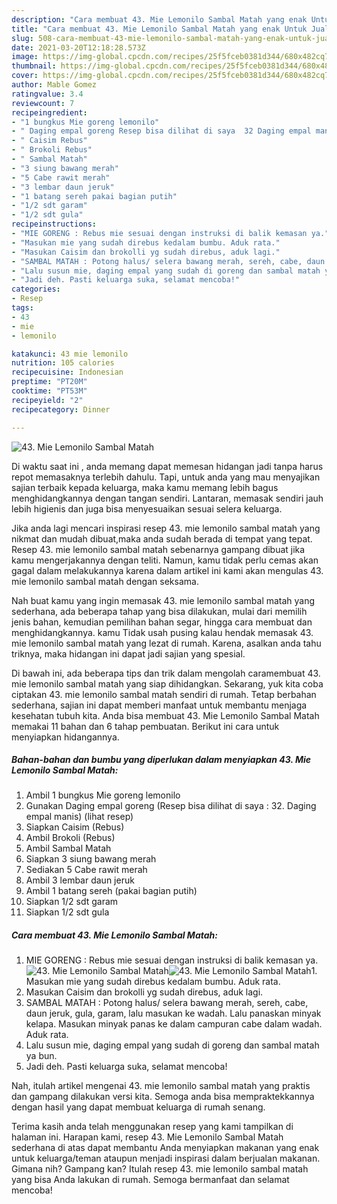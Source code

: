 ```yaml
---
description: "Cara membuat 43. Mie Lemonilo Sambal Matah yang enak Untuk Jualan"
title: "Cara membuat 43. Mie Lemonilo Sambal Matah yang enak Untuk Jualan"
slug: 508-cara-membuat-43-mie-lemonilo-sambal-matah-yang-enak-untuk-jualan
date: 2021-03-20T12:18:28.573Z
image: https://img-global.cpcdn.com/recipes/25f5fceb0381d344/680x482cq70/43-mie-lemonilo-sambal-matah-foto-resep-utama.jpg
thumbnail: https://img-global.cpcdn.com/recipes/25f5fceb0381d344/680x482cq70/43-mie-lemonilo-sambal-matah-foto-resep-utama.jpg
cover: https://img-global.cpcdn.com/recipes/25f5fceb0381d344/680x482cq70/43-mie-lemonilo-sambal-matah-foto-resep-utama.jpg
author: Mable Gomez
ratingvalue: 3.4
reviewcount: 7
recipeingredient:
- "1 bungkus Mie goreng lemonilo"
- " Daging empal goreng Resep bisa dilihat di saya  32 Daging empal manis           lihat resep"
- " Caisim Rebus"
- " Brokoli Rebus"
- " Sambal Matah"
- "3 siung bawang merah"
- "5 Cabe rawit merah"
- "3 lembar daun jeruk"
- "1 batang sereh pakai bagian putih"
- "1/2 sdt garam"
- "1/2 sdt gula"
recipeinstructions:
- "MIE GORENG : Rebus mie sesuai dengan instruksi di balik kemasan ya."
- "Masukan mie yang sudah direbus kedalam bumbu. Aduk rata."
- "Masukan Caisim dan brokolli yg sudah direbus, aduk lagi."
- "SAMBAL MATAH : Potong halus/ selera bawang merah, sereh, cabe, daun jeruk, gula, garam, lalu masukan ke wadah. Lalu panaskan minyak kelapa. Masukan minyak panas ke dalam campuran cabe dalam wadah. Aduk rata."
- "Lalu susun mie, daging empal yang sudah di goreng dan sambal matah ya bun."
- "Jadi deh. Pasti keluarga suka, selamat mencoba!"
categories:
- Resep
tags:
- 43
- mie
- lemonilo

katakunci: 43 mie lemonilo 
nutrition: 105 calories
recipecuisine: Indonesian
preptime: "PT20M"
cooktime: "PT53M"
recipeyield: "2"
recipecategory: Dinner

---
```



![43. Mie Lemonilo Sambal Matah](https://img-global.cpcdn.com/recipes/25f5fceb0381d344/680x482cq70/43-mie-lemonilo-sambal-matah-foto-resep-utama.jpg)

Di waktu  saat ini , anda memang dapat memesan hidangan jadi tanpa harus repot memasaknya terlebih dahulu. Tapi, untuk anda yang mau menyajikan sajian terbaik kepada keluarga, maka kamu memang lebih bagus menghidangkannya dengan tangan sendiri. Lantaran, memasak sendiri jauh lebih higienis dan juga bisa menyesuaikan sesuai selera keluarga.

Jika anda lagi mencari inspirasi resep 43. mie lemonilo sambal matah yang nikmat dan mudah dibuat,maka anda sudah berada di tempat yang tepat. Resep 43. mie lemonilo sambal matah  sebenarnya gampang dibuat jika kamu mengerjakannya dengan teliti. Namun, kamu tidak perlu cemas akan gagal dalam melakukannya 
karena dalam artikel ini kami akan mengulas 43. mie lemonilo sambal matah dengan seksama.  



Nah buat kamu yang ingin memasak 43. mie lemonilo sambal matah yang sederhana, ada beberapa tahap yang bisa dilakukan, mulai dari memilih jenis bahan, kemudian pemilihan bahan segar, hingga cara membuat dan menghidangkannya. kamu Tidak usah pusing kalau hendak memasak 43. mie lemonilo sambal matah yang lezat di rumah. Karena, asalkan anda  tahu triknya, maka hidangan ini dapat jadi sajian yang spesial.

Di bawah ini, ada beberapa tips dan trik dalam mengolah caramembuat 43. mie lemonilo sambal matah yang siap dihidangkan. Sekarang, yuk kita coba ciptakan 43. mie lemonilo sambal matah sendiri di rumah. Tetap berbahan sederhana, sajian ini dapat memberi manfaat untuk membantu menjaga kesehatan tubuh kita. Anda bisa membuat 43. Mie Lemonilo Sambal Matah memakai 11 bahan dan 6 tahap pembuatan. Berikut ini cara untuk menyiapkan hidangannya.

<!--inarticleads1-->

##### Bahan-bahan dan bumbu yang diperlukan dalam menyiapkan 43. Mie Lemonilo Sambal Matah:

1. Ambil 1 bungkus Mie goreng lemonilo
1. Gunakan  Daging empal goreng (Resep bisa dilihat di saya : 32. Daging empal manis)           (lihat resep)
1. Siapkan  Caisim (Rebus)
1. Ambil  Brokoli (Rebus)
1. Ambil  Sambal Matah
1. Siapkan 3 siung bawang merah
1. Sediakan 5 Cabe rawit merah
1. Ambil 3 lembar daun jeruk
1. Ambil 1 batang sereh (pakai bagian putih)
1. Siapkan 1/2 sdt garam
1. Siapkan 1/2 sdt gula




<!--inarticleads2-->

##### Cara membuat 43. Mie Lemonilo Sambal Matah:

1. MIE GORENG : Rebus mie sesuai dengan instruksi di balik kemasan ya.
<img src="https://img-global.cpcdn.com/steps/bfa7c86b0f0047a7/160x128cq70/43-mie-lemonilo-sambal-matah-langkah-memasak-1-foto.jpg" alt="43. Mie Lemonilo Sambal Matah"><img src="https://img-global.cpcdn.com/steps/83d0abd086d01bb0/160x128cq70/43-mie-lemonilo-sambal-matah-langkah-memasak-1-foto.jpg" alt="43. Mie Lemonilo Sambal Matah">1. Masukan mie yang sudah direbus kedalam bumbu. Aduk rata.
1. Masukan Caisim dan brokolli yg sudah direbus, aduk lagi.
1. SAMBAL MATAH : Potong halus/ selera bawang merah, sereh, cabe, daun jeruk, gula, garam, lalu masukan ke wadah. Lalu panaskan minyak kelapa. Masukan minyak panas ke dalam campuran cabe dalam wadah. Aduk rata.
1. Lalu susun mie, daging empal yang sudah di goreng dan sambal matah ya bun.
1. Jadi deh. Pasti keluarga suka, selamat mencoba!




Nah, itulah artikel mengenai  43. mie lemonilo sambal matah  yang praktis dan gampang dilakukan versi kita. Semoga anda bisa mempraktekkannya dengan hasil yang dapat membuat keluarga di rumah senang. 

Terima kasih anda telah menggunakan resep yang kami tampilkan di halaman ini. Harapan kami, resep  43. Mie Lemonilo Sambal Matah sederhana di atas dapat membantu Anda menyiapkan makanan yang enak untuk keluarga/teman ataupun menjadi inspirasi dalam berjualan makanan. Gimana nih? Gampang kan? Itulah resep 43. mie lemonilo sambal matah yang bisa Anda lakukan di rumah. Semoga bermanfaat dan selamat mencoba!

